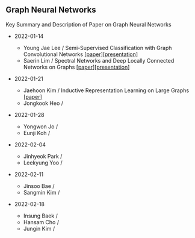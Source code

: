 ## Graph Neural Networks
Key Summary and Description of Paper on Graph Neural Networks

* 2022-01-14
  * Young Jae Lee / Semi-Supervised Classification with Graph Convolutional Networks [[paper]](https://arxiv.org/abs/1609.02907)[[presentation]](https://github.com/dudwojae/NeverMind_DMQA/blob/main/GraphNeuralNetworks/20220114/%5B20220114%5DSemi-Supervised%20Classification%20with%20Graph%20Convolutional%20Networks.pdf)
  * Saerin Lim / Spectral Networks and Deep Locally Connected Networks on Graphs [[paper]](https://arxiv.org/abs/1312.6203)[[presentation]](https://github.com/dudwojae/NeverMind_DMQA/blob/main/GraphNeuralNetworks/20220114/%5B20220114%5DSpectral%20networks%20and%20locally%20connected%20networks%20on%20graphs.pdf)

* 2022-01-21
  * Jaehoon Kim / Inductive Representation Learning on Large Graphs [[paper]](https://proceedings.neurips.cc/paper/2017/file/5dd9db5e033da9c6fb5ba83c7a7ebea9-Paper.pdf)
  * Jongkook Heo /

* 2022-01-28
  * Yongwon Jo /
  * Eunji Koh /

* 2022-02-04
  * Jinhyeok Park /
  * Leekyung Yoo /

* 2022-02-11
  * Jinsoo Bae /
  * Sangmin Kim /

* 2022-02-18
  * Insung Baek / 
  * Hansam Cho / 
  * Jungin Kim / 
